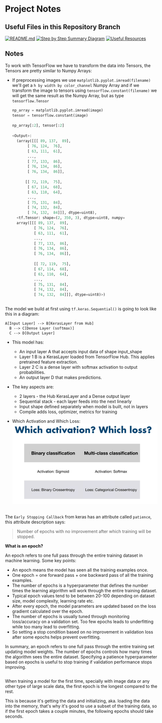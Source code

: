 # Project Notes
## Useful Files in this Repository Branch

[![README.md](https://img.shields.io/badge/📝-README-lightgrey)](https://github.com/Diegomca98/research-and-learning/blob/dog-breed-id/README.md)
[![Step by Step Summary Diagram](https://img.shields.io/badge/🔍-Notebook_Diagram-lightblue)](https://github.com/Diegomca98/research-and-learning/blob/dog-breed-id/NOTEBOOK_STRUCTURE.md)
[![Useful Resources](https://img.shields.io/badge/🛠️-Useful_Resources-pink)](https://github.com/Diegomca98/research-and-learning/blob/dog-breed-id/USEFUL_RESOURCES.md)

## Notes
To work with TensorFlow we have to transform the data into Tensors, the Tensors are pretty similar to Numpy Arrays:
* If preprocessing images we use `matplotlib.pyplot.imread(filename)` we'll get a `h by width by color_channel` Numpy Array and if we transform the image to tensors using `tensorflow.constant(filename)` we will get the same result as the Numpy Array, but as type `tensorflow.Tensor`
  
  ```python
  np_array = matplotlib.pyplot.imread(image)
  tensor = tensorflow.constant(image)

  np_array[:2], tensor[:2]

  <Output>:
    (array([[[ 89, 137,  89],
         [ 76, 124,  76],
         [ 63, 111,  61],
         ...,
         [ 77, 133,  86],
         [ 76, 134,  86],
         [ 76, 134,  86]],
 
        [[ 72, 119,  75],
         [ 67, 114,  68],
         [ 63, 110,  64],
         ...,
         [ 75, 131,  84],
         [ 74, 132,  84],
         [ 74, 132,  84]]], dtype=uint8),
    <tf.Tensor: shape=(2, 350, 3), dtype=uint8, numpy=
    array([[[ 89, 137,  89],
            [ 76, 124,  76],
            [ 63, 111,  61],
            ...,
            [ 77, 133,  86],
            [ 76, 134,  86],
            [ 76, 134,  86]],
    
            [[ 72, 119,  75],
            [ 67, 114,  68],
            [ 63, 110,  64],
            ...,
            [ 75, 131,  84],
            [ 74, 132,  84],
            [ 74, 132,  84]]], dtype=uint8)>)
  ```

##
The model we build at first using `tf.keras.Sequential()` is going to look like this in a diagram:
  ```
  A[Input Layer] --> B[KerasLayer from Hub]
    B --> C[Dense Layer (softmax)]
    C --> D[Output Layer]
  ```
  * This model has:
    * An input layer A that accepts input data of shape input_shape
    * Layer 1 B is a KerasLayer loaded from TensorFlow Hub. This applies pretrained feature extraction.
    * Layer 2 C is a dense layer with softmax activation to output probabilities.
    * An output layer D that makes predictions.

  * The key aspects are:
    * 2 layers - the Hub KerasLayer and a Dense output layer
    * Sequential stack - each layer feeds into the next linearly
    * Input shape defined separately when model is built, not in layers
    * Compile adds loss, optimizer, metrics for training
  * Which Activation and Which Loss:
  ![Which Activation and Which Loss](./assets/activation_loss.png)

##
The `Early Stopping Callback` from keras has an attribute called `patience`, this attribute description says:

> Number of epochs with no improvement after which training will be stopped.

**What is an epoch?**

An epoch refers to one full pass through the entire training dataset in machine learning. Some key points:

* An epoch means the model has seen all the training examples once.
* One epoch = one forward pass + one backward pass of all the training examples.
* The number of epochs is a hyperparameter that defines the number times the learning algorithm will work through the entire training dataset.
* Typical epoch values tend to be between 20-100 depending on dataset size, model complexity, learning rate etc.
* After every epoch, the model parameters are updated based on the loss gradient calculated over the epoch.
* The number of epochs is usually tuned through monitoring loss/accuracy on a validation set. Too few epochs leads to underfitting while too many lead to overfitting.
* So setting a stop condition based on no improvement in validation loss after some epochs helps prevent overfitting.

In summary, an epoch refers to one full pass through the entire training set updating model weights. The number of epochs controls how many times the algorithm sees the entire dataset. Specifying a patience hyperparameter based on epochs is useful to stop training if validation performance stops improving.

##
When training a model for the first time, specially with image data or any other type of large scale data, the first epoch is the longest compared to the rest.

This is because it's getting the data and initializing, aka. loading the data into the memory, that's why it's good to use a subset of the training data, so if the first epoch takes a couple minutes, the following epochs should take seconds.